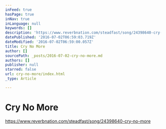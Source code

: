 ```yaml
---
inFeed: true
hasPage: true
inNav: true
inLanguage: null
keywords: []
description: 'https://www.reverbnation.com/steadfast/song/24398640-cry-no-more'
datePublished: '2016-07-02T06:59:03.719Z'
dateModified: '2016-07-02T06:59:00.057Z'
title: Cry No More
author: []
sourcePath: _posts/2016-07-02-cry-no-more.md
authors: []
publisher: null
starred: false
url: cry-no-more/index.html
_type: Article

---
```

# Cry No More

https://www.reverbnation.com/steadfast/song/24398640-cry-no-more
